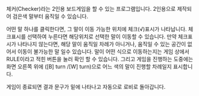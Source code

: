 체커(Checker)라는 2인용 보드게임을 할 수 있는 프로그램입니다. 2인용으로 제작되어 검은색 말부터 움직일 수 있습니다.

어떤 말 하나를 클릭한다면, 그 말이 이동 가능한 위치에 체크(√)표시가 나타납니다. 체크표시를 선택하여 누른다면 해당위치로 선택한 말이 이동할 수 있습니다.
만약 체크표시가 나타나지 않는다면, 해당 말이 움직일 차례가 아니거나, 움직일 수 있는 공간이 없어서 이동이 불가능한 말 일수 있습니다.
말이 어떤 식으로 이동하는지는 게임 상에서 RULE이라고 적힌 버튼을 눌러 확인 할 수 있습니다.
그리고 게임을 진행하는 도중에는 화면 오른쪽 위에 ([B] turn /[W] turn)으로 어느 색의 말이 진행할 차례일지 표시합니다.

게임이 종료되면 결과 문구가 밑에 나타나고 자동으로 로비로 돌아갑니다.
